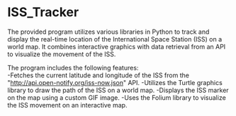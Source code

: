 # ISS_Tracker
 The provided program utilizes various libraries in Python to track and display the real-time location of the International Space Station (ISS) on a world map. It combines interactive graphics with data retrieval from an API to visualize the movement of the ISS.  

 The program includes the following features:  
 -Fetches the current latitude and longitude of the ISS from the "http://api.open-notify.org/iss-now.json" API. 
 -Utilizes the Turtle graphics library to draw the path of the ISS on a world map. 
 -Displays the ISS marker on the map using a custom GIF image. 
 -Uses the Folium library to visualize the ISS movement on an interactive map.

